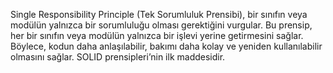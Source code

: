 Single Responsibility Principle (Tek Sorumluluk Prensibi), bir sınıfın veya modülün yalnızca bir sorumluluğu olması gerektiğini vurgular. Bu prensip, her bir sınıfın veya modülün yalnızca bir işlevi yerine getirmesini sağlar. Böylece, kodun daha anlaşılabilir, bakımı daha kolay ve yeniden kullanılabilir olmasını sağlar. SOLID prensipleri’nin ilk maddesidir.
